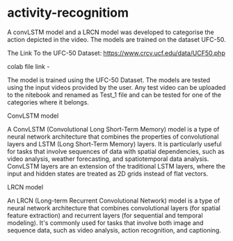 # activity-recognitiom

A convLSTM model and a LRCN model was developed to categorise the action depicted in the video. The models are trained on the dataset UFC-50. 

The Link To the UFC-50 Dataset: https://www.crcv.ucf.edu/data/UCF50.php

colab file link - 

The model is trained using the UFC-50 Dataset. The models are tested using the input videos provided by the user. Any test video can be uploaded to the nitebook and renamed as Test_1 file and can be tested for one of the categories where it belongs. 



ConvLSTM model

A ConvLSTM (Convolutional Long Short-Term Memory) model is a type of neural network architecture that combines the properties of convolutional layers and LSTM (Long Short-Term Memory) layers. It is particularly useful for tasks that involve sequences of data with spatial dependencies, such as video analysis, weather forecasting, and spatiotemporal data analysis. ConvLSTM layers are an extension of the traditional LSTM layers, where the input and hidden states are treated as 2D grids instead of flat vectors.


LRCN model

An LRCN (Long-term Recurrent Convolutional Network) model is a type of neural network architecture that combines convolutional layers (for spatial feature extraction) and recurrent layers (for sequential and temporal modeling). It's commonly used for tasks that involve both image and sequence data, such as video analysis, action recognition, and captioning.
